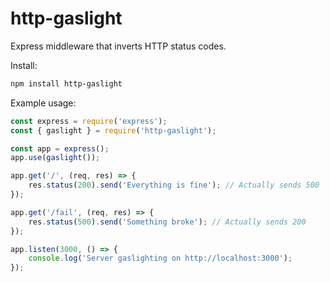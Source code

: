 # http-gaslight

Express middleware that inverts HTTP status codes.

Install:

```bash
npm install http-gaslight
```

Example usage:

```js
const express = require('express');
const { gaslight } = require('http-gaslight');

const app = express();
app.use(gaslight());

app.get('/', (req, res) => {
	res.status(200).send('Everything is fine'); // Actually sends 500
});

app.get('/fail', (req, res) => {
	res.status(500).send('Something broke'); // Actually sends 200
});

app.listen(3000, () => {
	console.log('Server gaslighting on http://localhost:3000');
});
